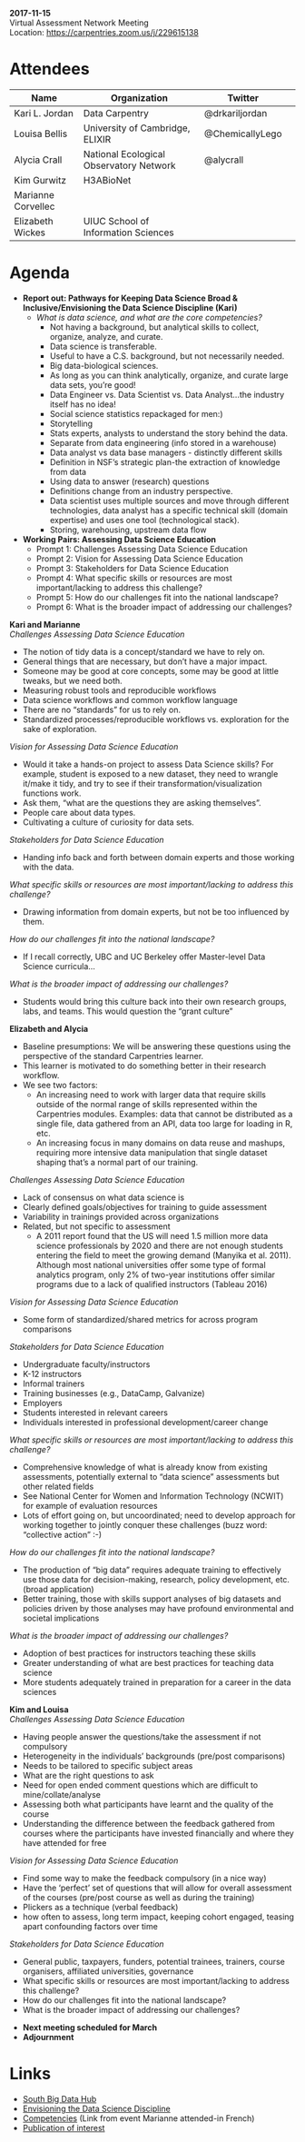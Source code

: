 __2017-11-15__  
Virtual Assessment Network Meeting  
Location: https://carpentries.zoom.us/j/229615138 

# Attendees 

| Name  | Organization  |  Twitter |   |
|---|---|---|---|
| Kari L. Jordan  | Data Carpentry  | @drkariljordan  | 
| Louisa Bellis  | University of Cambridge, ELIXIR  | @ChemicallyLego  |   |
| Alycia Crall  | National Ecological Observatory Network  | @alycrall  |   |
| Kim Gurwitz  | H3ABioNet  |   |   |
| Marianne Corvellec |   |   |   |
| Elizabeth Wickes  | UIUC School of Information Sciences  |   |   |

# Agenda
+ __Report out: Pathways for Keeping Data Science Broad & Inclusive/Envisioning the Data Science Discipline (Kari)__
  + *What is data science, and what are the core competencies?*
    + Not having a background, but analytical skills to collect, organize, analyze, and curate.
    + Data science is transferable.
    + Useful to have a C.S. background, but not necessarily needed.
    + Big data-biological sciences.
    + As long as you can think analytically, organize, and curate large data sets, you’re good!
    + Data Engineer vs. Data Scientist vs. Data Analyst...the industry itself has no idea!
    + Social science statistics repackaged for men:)
    + Storytelling
    + Stats experts, analysts to understand the story behind the data.
    + Separate from data engineering (info stored in a warehouse)
    + Data analyst vs data base managers - distinctly different skills
    + Definition in NSF’s strategic plan-the extraction of knowledge from data
    + Using data to answer (research) questions
    + Definitions change from an industry perspective.
    + Data scientist uses multiple sources and move through different technologies, data analyst has a specific technical skill (domain expertise) and uses one tool (technological stack).
    + Storing, warehousing, upstream data flow 
+ __Working Pairs: Assessing Data Science Education__
  + Prompt 1: Challenges Assessing Data Science Education
  + Prompt 2: Vision for Assessing Data Science Education
  + Prompt 3: Stakeholders for Data Science Education
  + Prompt 4: What specific skills or resources are most important/lacking to address this challenge?
  + Prompt 5: How do our challenges fit into the national landscape?
  + Prompt 6: What is the broader impact of addressing our challenges?
  
__Kari and Marianne__  
*Challenges Assessing Data Science Education* 
- The notion of tidy data is a concept/standard we have to rely on.
- General things that are necessary, but don’t have a major impact.
- Someone may be good at core concepts, some may be good at little tweaks, but we need both.
- Measuring robust tools and reproducible workflows
- Data science workflows and common workflow language
- There are no “standards” for us to rely on.
- Standardized processes/reproducible workflows vs. exploration for the sake of exploration.

*Vision for Assessing Data Science Education* 
- Would it take a hands-on project to assess Data Science skills?  For example, student is exposed to a new dataset, they need to wrangle it/make it tidy, and try to see if their transformation/visualization functions work.
- Ask them, “what are the questions they are asking themselves”.
- People care about data types.
- Cultivating a culture of curiosity for data sets.

*Stakeholders for Data Science Education* 
- Handing info back and forth between domain experts and those working with the data.

*What specific skills or resources are most important/lacking to address this challenge?*
- Drawing information from domain experts, but not be too influenced by them.

*How do our challenges fit into the national landscape?*
- If I recall correctly, UBC and UC Berkeley offer Master-level Data Science curricula... 

*What is the broader impact of addressing our challenges?*
- Students would bring this culture back into their own research groups, labs, and teams. This would question the “grant culture”

__Elizabeth and Alycia__
- Baseline presumptions: We will be answering these questions using the perspective of the standard Carpentries learner.  
- This learner is motivated to do something better in their research workflow.
- We see two factors: 
  - An increasing need to work with larger data that require skills outside of the normal range of skills represented within  the Carpentries modules.  Examples:  data that cannot be distributed as a single file, data gathered from an API, data too large for loading in R, etc.
  - An increasing focus in many domains on data reuse and mashups, requiring more intensive data manipulation that single dataset shaping that’s a normal part of our training.

*Challenges Assessing Data Science Education* 
- Lack of consensus on what data science is
- Clearly defined goals/objectives for training to guide assessment
- Variability in trainings provided across organizations
- Related, but not specific to assessment
  - A 2011 report found that the US will need 1.5 million more data science professionals by 2020 and there are not enough students entering the field to meet the growing demand (Manyika et al. 2011). Although most national universities offer some type of formal analytics program, only 2% of two-year institutions offer similar programs due to a lack of qualified instructors (Tableau 2016)

*Vision for Assessing Data Science Education* 
- Some form of standardized/shared metrics for across program comparisons

*Stakeholders for Data Science Education*
- Undergraduate faculty/instructors
- K-12 instructors
- Informal trainers
- Training businesses (e.g., DataCamp, Galvanize)
- Employers
- Students interested in relevant careers
- Individuals interested in professional development/career change

*What specific skills or resources are most important/lacking to address this challenge?*
- Comprehensive knowledge of what is already know from existing assessments, potentially external to “data science” assessments but other related fields
- See National Center for Women and Information Technology (NCWIT) for example of evaluation resources
- Lots of effort going on, but uncoordinated; need to develop approach for working together to jointly conquer these challenges (buzz word: “collective action” :-)

*How do our challenges fit into the national landscape?*
- The production of “big data” requires adequate training to effectively use those data for decision-making, research, policy development, etc. (broad application)
- Better training, those with skills support analyses of big datasets and policies driven by those analyses may have profound environmental and societal implications

*What is the broader impact of addressing our challenges?*
- Adoption of best practices for instructors teaching these skills
- Greater understanding of what are best practices for teaching data science
- More students adequately trained in preparation for a career in the data sciences

__Kim and Louisa__  
*Challenges Assessing Data Science Education*
- Having people answer the questions/take the assessment if not compulsory
- Heterogeneity in the individuals’ backgrounds (pre/post comparisons)
- Needs to be tailored to specific subject areas
- What are the right questions to ask
- Need for open ended comment questions which are difficult to mine/collate/analyse
- Assessing both what participants have learnt and the quality of the course
- Understanding the difference between the feedback gathered from courses where the participants have invested financially and where they have attended for free

*Vision for Assessing Data Science Education*
- Find some way to make the feedback compulsory (in a nice way)
- Have the ‘perfect’ set of questions that will allow for overall assessment of the courses (pre/post course as well as during the training)
- Plickers as a technique (verbal feedback)
- how often to assess, long term impact, keeping cohort engaged, teasing apart confounding factors over time

*Stakeholders for Data Science Education*
- General public, taxpayers, funders, potential trainees, trainers, course organisers, affiliated universities, governance
- What specific skills or resources are most important/lacking to address this challenge?
- How do our challenges fit into the national landscape?
- What is the broader impact of addressing our challenges?

+ __Next meeting scheduled for March__  
+ __Adjournment__ 

# Links
+ [South Big Data Hub](http://southbdhub.gatech.edu)
+ [Envisioning the Data Science Discipline](http://sites.nationalacademies.org/cstb/currentprojects/cstb_175246)
+ [Competencies](http://www.technocompetences.qc.ca/besoins-competences-2016) (Link from event Marianne attended-in French)
+ [Publication of interest](https://doi.org/10.1371/journal.pcbi.1005755)

